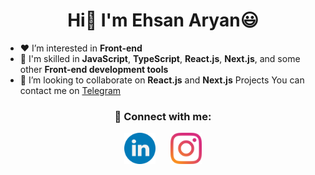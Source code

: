 <h1 align="center">Hi👋 I'm Ehsan Aryan😃</h1>

- ❤️ I’m interested in **Front-end**
- 💼 I'm skilled in **JavaScript**, **TypeScript**, **React.js**, **Next.js**, and some other **Front-end development tools**
- 👯 I’m looking to collaborate on **React.js** and **Next.js** Projects
You can contact me on [Telegram](https://t.me/itsehsan)
  
<h3 align="center">💬 Connect with me:</h3>
<div align="center">
<a href="https://www.linkedin.com/in/ehsan-aryan-b32183223"><img width="50px" height="50px" alt="My LiknedIn!" src="./assets/linkedin-icon.png"/></a> &nbsp;&nbsp;&nbsp;&nbsp;
<a href="https://instagram.com/itsehs4n"><img width="50px" height="50px" alt="My Instagram!" src="./assets/instagram-icon.png"/></a>
</div>